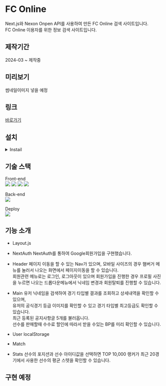# FC Online
Next.js와 Nexon Onpen API를 사용하여 만든 FC Online 검색 사이트입니다.<br />
FC Online 이용자를 위한 정보 검색 사이트입니다.<br/>

## 제작기간
2024-03 ~ 제작중

## 미리보기
썸네일이미지 넣을 예정

## 링크
[바로가기](https://fcon.vercel.com)

## 설치
<details>
<summary>Instail</summary>
npx create-next-app .<br/>
npm install sass<br/>
npm install axios<br/>
npm install @next/third-parties<br/>
npm install swiper<br/>
npm install mongodb<br/>
npm install mongoose<br/>
npm install next-auth<br/>
npm install bcrypt
</details>

## 기술 스택
Front-end<br>
<img src="https://img.shields.io/badge/Next.js-000000?style=flat-square&logo=nextdotjs&logoColor=white">
<img src="https://img.shields.io/badge/Sass-CC6699?style=flat-square&logo=sass&logoColor=white">
<img src="https://img.shields.io/badge/Javascript-F7DF1E?style=flat-square&logo=javascript&logoColor=black">
<img src="https://img.shields.io/badge/Swiper-6332F6?style=flat-square&logo=swiper&logoColor=white">

Back-end<br>
<img src="https://img.shields.io/badge/Mongodb-47A248?style=for-the-badge&logo=mongodb&logoColor=white">

Deploy<br>
<img src="https://img.shields.io/badge/Vercel-000000?style=for-the-badge&logo=vercel&logoColor=white"> 

## 기능 소개
- Layout.js

- NextAuth
NextAuth를 통하여 Google회원가입을 구현했습니다.

- Header
페이지 이동을 할 수 있는 Nav가 있으며, 모바일 사이즈의 경우 햄버거 메뉴를 눌러서 나오는 화면에서 페이지이동을 할 수 있습니다.<br/>
회원관련 메뉴로는 로그인, 로그아웃이 있으며 회원가입을 진행한 경우 프로필 사진을 누르면 나오는 드롭다운메뉴에서 닉네임 변경과 회원탈퇴를 진행할 수 있습니다.

- Main
유저 닉네임을 검색하여 경기 타입별 결과를 조회하고 상세내역을 확인할 수 있으며,<br />
유저의 공식경기 등급 이미지를 확인할 수 있고 경기 타입별 최고등급도 확인할 수 있습니다.<br />
최근 등록된 공지사항글 5개를 불러옵니다.<br/>
선수를 판매할때 수수료 할인에 따라서 받을 수있는 BP를 미리 확인할 수 있습니다.

- User
localStorage

- Match

- Stats
선수의 포지션과 선수 아이디값을 선택하면 TOP 10,000 랭커가 최근 20경기에서 사용한 선수의 평균 스텟을 확인할 수 있습니다.<br />

## 구현 예정

